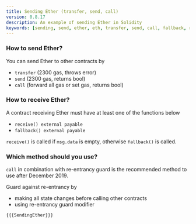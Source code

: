 ```yaml
---
title: Sending Ether (transfer, send, call)
version: 0.8.17
description: An example of sending Ether in Solidity
keywords: [sending, send, ether, eth, transfer, send, call, fallback, receive, payable, function, functions]
---
```


### How to send Ether?

You can send Ether to other contracts by

- `transfer` (2300 gas, throws error)
- `send` (2300 gas, returns bool)
- `call` (forward all gas or set gas, returns bool)

### How to receive Ether?

A contract receiving Ether must have at least one of the functions below

- `receive() external payable`
- `fallback() external payable`

`receive()` is called if `msg.data` is empty, otherwise `fallback()` is called.

### Which method should you use?

`call` in combination with re-entrancy guard is the recommended method to use after December 2019.

Guard against re-entrancy by

- making all state changes before calling other contracts
- using re-entrancy guard modifier

```solidity
{{{SendingEther}}}
```
